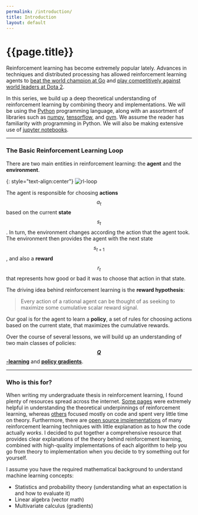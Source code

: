 ```yaml
---
permalink: /introduction/
title: Introduction
layout: default
---
```


# {{page.title}}

Reinforcement learning has become extremely popular lately. Advances in techniques and distributed processing has allowed reinforcement learning agents to [beat the world champion at Go](https://deepmind.com/research/alphago/) and [play competitively against world leaders at Dota 2](https://openai.com/five/).

In this series, we build up a deep theoretical understanding of reinforcement learning by combining theory and implementations. We will be using the [Python](https://www.python.org/) programming language, along with an assortment of libraries such as [numpy](https://www.numpy.org), [tensorflow](https://www.tensorflow.org/), and [gym](https://gym.openai.com/). We assume the reader has familiarity with programming in Python. We will also be making extensive use of [jupyter notebooks](https://jupyter.org/).

***

### The Basic Reinforcement Learning Loop

There are two main entities in reinforcement learning: the **agent** and the **environment**.

{: style="text-align:center"}
![rl-loop]({{site.url}}/assets/images/rl.png)

The agent is responsible for choosing **actions** $$ a_t $$ based on the current **state** $$ s_t $$. In turn, the environment changes according the action that the agent took. The environment then provides the agent with the next state $$s_{t+1}$$, and also a **reward** $$ r_t $$ that represents how good or bad it was to choose that action in that state.

The driving idea behind reinforcement learning is the **reward hypothesis**:

> Every action of a rational agent can be thought of as seeking to maximize some cumulative scalar reward signal.

Our goal is for the agent to learn a **policy**, a set of rules for choosing actions based on the current state, that maximizes the cumulative rewards.

Over the course of several lessons, we will build up an understanding of two main classes of policies: [**$$ Q $$ -learning**]({{site.url}}/q-learning) and [**policy gradients**]({{site.url}}/policy-gradients).

***
### Who is this for?

When writing my undergraduate thesis in reinforcement learning, I found plenty of resources spread across the internet. [Some pages](https://medium.com/@jonathan_hui) were extremely helpful in understanding the theoretical underpinnings of reinforcement learning, whereas [others](https://medium.com/emergent-future/simple-reinforcement-learning-with-tensorflow-part-0-q-learning-with-tables-and-neural-networks-d195264329d0) focused mostly on code and spent very little time on theory. Furthermore, there are [open source implementations](https://github.com/openai/baselines) of many reinforcement learning techniques with little explanation as to how the code actually *works*. I decided to put together a comprehensive resource that provides clear explanations of the theory behind reinforcement learning, combined with high-quality implementations of each algorithm to help you go from theory to implementation when you decide to try something out for yourself.

I assume you have the required mathematical background to understand machine learning concepts:

- Statistics and probability theory (understanding what an expectation is and how to evaluate it)
- Linear algebra (vector math)
- Multivariate calculus (gradients)
